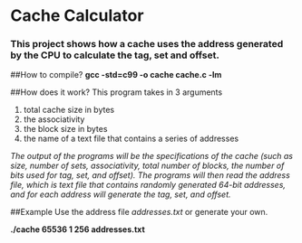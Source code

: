 # Cache Calculator
### This project shows how a cache uses the address generated by the CPU to calculate the tag, set and offset.

##How to compile?
__gcc -std=c99 -o cache cache.c -lm__

##How does it work?
This program takes in 3 arguments
1. total cache size in bytes
2. the associativity
3. the block size in bytes
4. the name of a text file that contains a series of addresses

*The output of the programs will be the specifications of the cache (such as size, number of sets, associativity, total number of blocks, the number of bits used for tag, set, and offset). The programs will then read the address file, which is text file that contains randomly generated 64-bit addresses, and for each address will generate the tag, set, and offset.*

##Example
Use the address file *addresses.txt* or generate your own.

__./cache 65536 1 256 addresses.txt__
